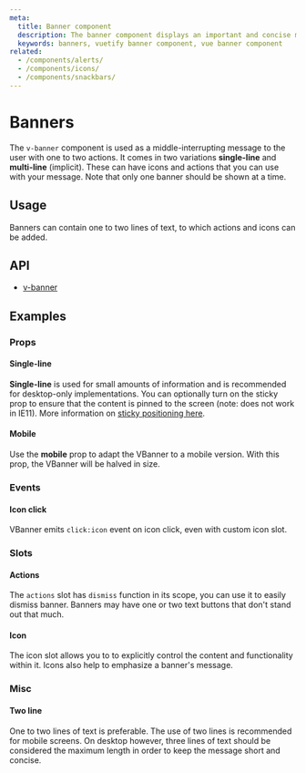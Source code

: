 ```yaml
---
meta:
  title: Banner component
  description: The banner component displays an important and concise message for a user to address. It can also indicate actions that the user can take.
  keywords: banners, vuetify banner component, vue banner component
related:
  - /components/alerts/
  - /components/icons/
  - /components/snackbars/
---
```


# Banners

The `v-banner` component is used as a middle-interrupting message to the user with one to two actions. It comes in two variations **single-line** and **multi-line** (implicit). These can have icons and actions that you can use with your message. Note that only one banner should be shown at a time.

<entry-ad />

## Usage

Banners can contain one to two lines of text, to which actions and icons can be added.

<usage name="v-banner" />

## API

- [v-banner](/api/v-banner)

<api-section name="v-banner" />

## Examples

### Props

#### Single-line

**Single-line** is used for small amounts of information and is recommended for desktop-only implementations. You can optionally turn on the sticky prop to ensure that the content is pinned to the screen (note: does not work in IE11). More information on [sticky positioning here](https://developer.mozilla.org/en-US/docs/Web/CSS/position).

<example file="v-banner/prop-single-line" />

#### Mobile

Use the **mobile** prop to adapt the VBanner to a mobile version. With this prop, the VBanner will be halved in size.

### Events

#### Icon click

VBanner emits `click:icon` event on icon click, even with custom icon slot.

<example file="v-banner/event-icon-click" />

### Slots

#### Actions

The `actions` slot has `dismiss` function in its scope, you can use it to easily dismiss banner. Banners may have one or two text buttons that don't stand out that much.

<example file="v-banner/slot-actions" />

#### Icon

The icon slot allows you to to explicitly control the content and functionality within it. Icons also help to emphasize a banner's message.

<example file="v-banner/slot-icon" />

### Misc

#### Two line

One to two lines of text is preferable. The use of two lines is recommended for mobile screens. On desktop however, three lines of text should be considered the maximum length in order to keep the message short and concise.

<example file="v-banner/misc-two-line" />

<backmatter />
